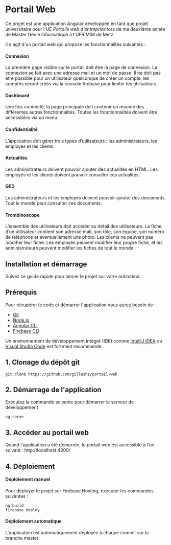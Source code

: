 # Portail Web

Ce projet est une application Angular développée en tant que projet universitaire pour l'UE *Portails web d'entreprise* lors de ma deuxième année de Master Génie Informatique à l'UFR MIM de Metz.

Il s'agit d'un portail web qui propose les fonctionnalités suivantes :

#### Connexion
La première page visible sur le portail doit être la page de connexion. La connexion se fait avec une adresse mail et un mot de passe. Il ne doit pas être possible pour un utilisateur quelconque de créer un compte, les comptes seront créés via la console firebase pour limiter les utilisateurs.
#### Dashboard
Une fois connecté, la page principale doit contenir un résumé des différentes autres fonctionnalités. Toutes les fonctionnalités doivent être accessibles via un menu.
#### Confidentialité
L’application doit gérer trois types d’utilisateurs : les administrateurs, les employés et les clients. 
#### Actualités
Les administrateurs doivent pouvoir ajouter des actualités en HTML. Les employés et les clients doivent pouvoir consulter ces actualités.
#### GED
Les administrateurs et les employés doivent pouvoir ajouter des documents. Tout le monde peut consulter ces documents.
#### Trombinoscope
L’ensemble des utilisateurs doit accéder au détail des utilisateurs. La fiche d’un utilisateur contient son adresse mail, son rôle, son équipe, son numéro de téléphone et éventuellement une photo. Les clients ne peuvent pas modifier leur fiche. Les employés peuvent modifier leur propre fiche, et les administrateurs peuvent modifier les fiches de tout le monde.

## Installation et démarrage

Suivez ce guide rapide pour lancer le projet sur votre ordinateur.

## Prérequis

Pour récupérer le code et démarrer l'application vous aurez besoin de :

- [Git](https://git-scm.com/downloads)
- [Node.js](https://nodejs.org/en/)
- [Angular CLI](https://angular.io/cli)
- [Firebase CLI](https://firebase.google.com/docs/cli#install_the_firebase_cli)

Un environnement de développement intégré (IDE) comme [IntelliJ IDEA](https://www.jetbrains.com/idea/) ou [Visual Studio Code](https://code.visualstudio.com/) est fortment recommandé.

## 1. Clonage du dépôt git

```shell
git clone https://github.com/gilleshz/portail-web
```

## 2. Démarrage de l'application

Exécutez la commande suivante pour démarrer le serveur de développement

```shell
ng serve
```

## 3. Accéder au portail web

Quand l'application a été démarrée, le portail web est accessible à l'uri suivant : http://localhost:4200/

## 4. Déploiement

#### Déploiement manuel

Pour déployer le projet sur Firebase Hosting, exécuter les commandes suivantes :

```shell script
ng build
firebase deploy
```

#### Déploiement automatique

L'application est automatiquement déployée à chaque commit sur la branche master.
